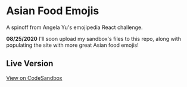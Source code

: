 # Asian Food Emojis
A spinoff from Angela Yu's emojipedia React challenge.

**08/25/2020** I'll soon upload my sandbox's files to this repo, along with populating the site with more great Asian food emojis!

## Live Version
[View on CodeSandbox](https://codesandbox.io/s/asian-food-emoji-react-exercise-5p897)
